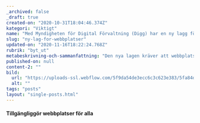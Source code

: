 ```yaml
---
_archived: false
_draft: true
created-on: "2020-10-31T18:04:46.374Z"
kategori: "Viktigt"
name: "Med Myndigheten för Digital Förvaltning (Digg) har en ny lagg för webbplatser införts"
slug: "ny-lag-for-webbplatser"
updated-on: "2020-11-16T18:22:24.768Z"
rubrik: "byt_ut"
metabeskrivning-och-sammanfattning: "Den nya lagen kräver att webbplatser ska vara anpassade till personer med funktionsvariationer. Så svårt är det inte!"
published-on: null
content-2: ""
bild:
  url: "https://uploads-ssl.webflow.com/5f9da54de3ecc6c3c623e383/5fa84d3b7a78a12284751bf5_rsz_news-image.jpg"
  alt: ""
tags: "posts"
layout: "single-posts.html"
---
```


#### Tillgängliggör webbplatser för alla
